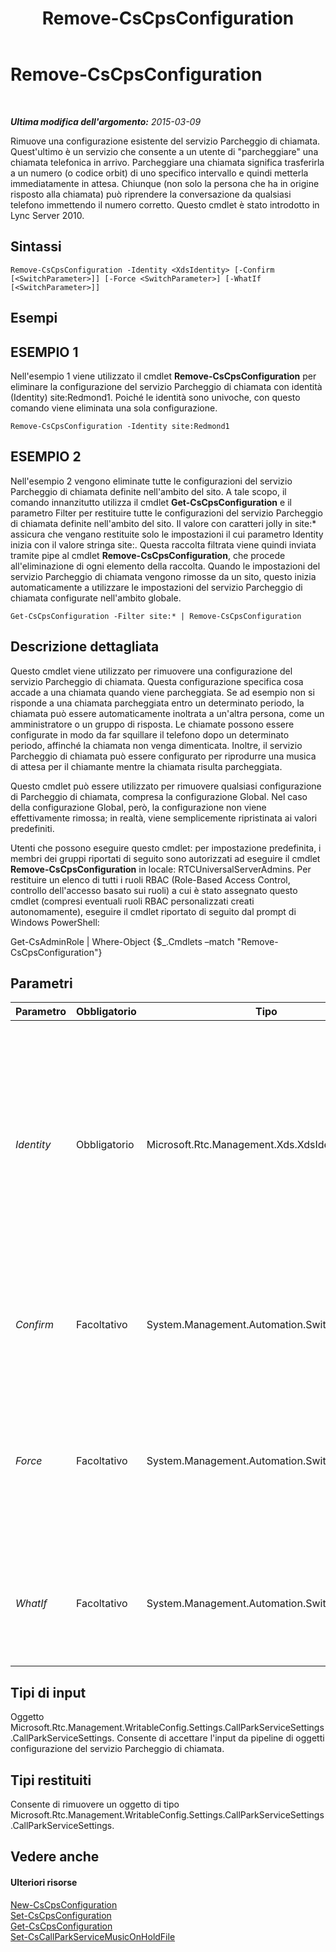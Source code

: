 ﻿---
title: Remove-CsCpsConfiguration
TOCTitle: Remove-CsCpsConfiguration
ms:assetid: 546343e1-a2e4-4bc0-bf6d-c8ae9bb3e690
ms:mtpsurl: https://technet.microsoft.com/it-it/library/Gg398358(v=OCS.15)
ms:contentKeyID: 49300598
ms.date: 08/24/2015
mtps_version: v=OCS.15
ms.translationtype: HT
---

# Remove-CsCpsConfiguration

 

_**Ultima modifica dell'argomento:** 2015-03-09_

Rimuove una configurazione esistente del servizio Parcheggio di chiamata. Quest'ultimo è un servizio che consente a un utente di "parcheggiare" una chiamata telefonica in arrivo. Parcheggiare una chiamata significa trasferirla a un numero (o codice orbit) di uno specifico intervallo e quindi metterla immediatamente in attesa. Chiunque (non solo la persona che ha in origine risposto alla chiamata) può riprendere la conversazione da qualsiasi telefono immettendo il numero corretto. Questo cmdlet è stato introdotto in Lync Server 2010.

## Sintassi

    Remove-CsCpsConfiguration -Identity <XdsIdentity> [-Confirm [<SwitchParameter>]] [-Force <SwitchParameter>] [-WhatIf [<SwitchParameter>]]

## Esempi

## ESEMPIO 1

Nell'esempio 1 viene utilizzato il cmdlet **Remove-CsCpsConfiguration** per eliminare la configurazione del servizio Parcheggio di chiamata con identità (Identity) site:Redmond1. Poiché le identità sono univoche, con questo comando viene eliminata una sola configurazione.

    Remove-CsCpsConfiguration -Identity site:Redmond1

## ESEMPIO 2

Nell'esempio 2 vengono eliminate tutte le configurazioni del servizio Parcheggio di chiamata definite nell'ambito del sito. A tale scopo, il comando innanzitutto utilizza il cmdlet **Get-CsCpsConfiguration** e il parametro Filter per restituire tutte le configurazioni del servizio Parcheggio di chiamata definite nell'ambito del sito. Il valore con caratteri jolly in site:\* assicura che vengano restituite solo le impostazioni il cui parametro Identity inizia con il valore stringa site:. Questa raccolta filtrata viene quindi inviata tramite pipe al cmdlet **Remove-CsCpsConfiguration**, che procede all'eliminazione di ogni elemento della raccolta. Quando le impostazioni del servizio Parcheggio di chiamata vengono rimosse da un sito, questo inizia automaticamente a utilizzare le impostazioni del servizio Parcheggio di chiamata configurate nell'ambito globale.

    Get-CsCpsConfiguration -Filter site:* | Remove-CsCpsConfiguration

## Descrizione dettagliata

Questo cmdlet viene utilizzato per rimuovere una configurazione del servizio Parcheggio di chiamata. Questa configurazione specifica cosa accade a una chiamata quando viene parcheggiata. Se ad esempio non si risponde a una chiamata parcheggiata entro un determinato periodo, la chiamata può essere automaticamente inoltrata a un'altra persona, come un amministratore o un gruppo di risposta. Le chiamate possono essere configurate in modo da far squillare il telefono dopo un determinato periodo, affinché la chiamata non venga dimenticata. Inoltre, il servizio Parcheggio di chiamata può essere configurato per riprodurre una musica di attesa per il chiamante mentre la chiamata risulta parcheggiata.

Questo cmdlet può essere utilizzato per rimuovere qualsiasi configurazione di Parcheggio di chiamata, compresa la configurazione Global. Nel caso della configurazione Global, però, la configurazione non viene effettivamente rimossa; in realtà, viene semplicemente ripristinata ai valori predefiniti.

Utenti che possono eseguire questo cmdlet: per impostazione predefinita, i membri dei gruppi riportati di seguito sono autorizzati ad eseguire il cmdlet **Remove-CsCpsConfiguration** in locale: RTCUniversalServerAdmins. Per restituire un elenco di tutti i ruoli RBAC (Role-Based Access Control, controllo dell'accesso basato sui ruoli) a cui è stato assegnato questo cmdlet (compresi eventuali ruoli RBAC personalizzati creati autonomamente), eseguire il cmdlet riportato di seguito dal prompt di Windows PowerShell:

Get-CsAdminRole | Where-Object {$\_.Cmdlets –match "Remove-CsCpsConfiguration"}

## Parametri


<table>
<colgroup>
<col style="width: 25%" />
<col style="width: 25%" />
<col style="width: 25%" />
<col style="width: 25%" />
</colgroup>
<thead>
<tr class="header">
<th>Parametro</th>
<th>Obbligatorio</th>
<th>Tipo</th>
<th>Descrizione</th>
</tr>
</thead>
<tbody>
<tr class="odd">
<td><p><em>Identity</em></p></td>
<td><p>Obbligatorio</p></td>
<td><p>Microsoft.Rtc.Management.Xds.XdsIdentity</p></td>
<td><p>L'identificatore univoco della configurazione del servizio Parcheggio di chiamata che si desidera rimuovere. Questo identificatore sarà Global o site:&lt;nome sito&gt;, dove &lt;nome sito&gt; corrisponde al nome del sito a cui si applica la configurazione.</p></td>
</tr>
<tr class="even">
<td><p><em>Confirm</em></p></td>
<td><p>Facoltativo</p></td>
<td><p>System.Management.Automation.SwitchParameter</p></td>
<td><p>Viene visualizzata una richiesta di conferma prima di eseguire il comando.</p></td>
</tr>
<tr class="odd">
<td><p><em>Force</em></p></td>
<td><p>Facoltativo</p></td>
<td><p>System.Management.Automation.SwitchParameter</p></td>
<td><p>Elimina qualsiasi richiesta di conferma che, in caso contrario, sarebbe visualizzata prima di effettuare le modifiche.</p></td>
</tr>
<tr class="even">
<td><p><em>WhatIf</em></p></td>
<td><p>Facoltativo</p></td>
<td><p>System.Management.Automation.SwitchParameter</p></td>
<td><p>Descrive ciò che accadrebbe se si eseguisse il comando senza eseguirlo realmente.</p></td>
</tr>
</tbody>
</table>


## Tipi di input

Oggetto Microsoft.Rtc.Management.WritableConfig.Settings.CallParkServiceSettings.CallParkServiceSettings. Consente di accettare l'input da pipeline di oggetti configurazione del servizio Parcheggio di chiamata.

## Tipi restituiti

Consente di rimuovere un oggetto di tipo Microsoft.Rtc.Management.WritableConfig.Settings.CallParkServiceSettings.CallParkServiceSettings.

## Vedere anche

#### Ulteriori risorse

[New-CsCpsConfiguration](new-cscpsconfiguration.md)  
[Set-CsCpsConfiguration](set-cscpsconfiguration.md)  
[Get-CsCpsConfiguration](get-cscpsconfiguration.md)  
[Set-CsCallParkServiceMusicOnHoldFile](set-cscallparkservicemusiconholdfile.md)

